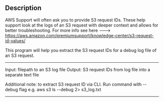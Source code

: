 Description
----------

AWS Support will often ask you to provide S3 request IDs. These help support look at the logs of an S3 request with deeper context and allows for better troubleshooting. For more info see here ---> https://aws.amazon.com/premiumsupport/knowledge-center/s3-request-id-values/

This program will help you extract the S3 request IDs for a debug log file of an S3 request.

------------

Input: filepath to an S3 log file
Output: S3 request IDs from log file into a separate text file

Additional note: to extract S3 request ID via CLI. Run command with --debug flag e.g. aws s3 ls --debug 2> s3_log.txt

------------
